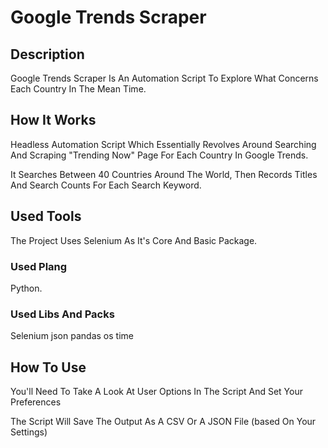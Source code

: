 # Google Trends Scraper

## Description

Google Trends Scraper Is An Automation Script To Explore What Concerns 
Each Country In The Mean Time.

## How It Works

Headless Automation Script Which Essentially Revolves Around Searching And Scraping
"Trending Now" Page For Each Country In Google Trends.

It Searches Between 40 Countries Around The World,
Then Records Titles And Search Counts For Each Search Keyword.

## Used Tools

The Project Uses Selenium As It's Core And Basic Package.

### Used Plang 
Python.

### Used Libs And Packs 

Selenium
json
pandas
os
time

## How To Use

You'll Need To Take A Look At User Options In The Script And Set Your Preferences

The Script Will Save The Output As A CSV Or A JSON File (based On Your Settings)
